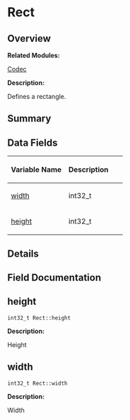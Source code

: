 # Rect<a name="ZH-CN_TOPIC_0000001054492928"></a>

## **Overview**<a name="section1946370367113040"></a>

**Related Modules:**

[Codec](Codec.md)

**Description:**

Defines a rectangle. 

## **Summary**<a name="section1510650283113040"></a>

## Data Fields<a name="pub-attribs"></a>

<table><thead align="left"><tr><th class="cellrowborder" valign="top" width="50%" id="mcps1.1.3.1.1"><p>Variable Name</p>
</th>
<th class="cellrowborder" valign="top" width="50%" id="mcps1.1.3.1.2"><p>Description</p>
</th>
</tr>
</thead>
<tbody><tr><td class="cellrowborder" valign="top" width="50%" headers="mcps1.1.3.1.1 "><p><a href="Rect-0.md#aa564ffd1e8afed173a43f6fa3afb0fdf">width</a></p>
</td>
<td class="cellrowborder" valign="top" width="50%" headers="mcps1.1.3.1.2 "><p>int32_t&nbsp;</p>
</td>
</tr>
<tr><td class="cellrowborder" valign="top" width="50%" headers="mcps1.1.3.1.1 "><p><a href="Rect-0.md#a27dedef86b1b4b80875a7550ba86bf96">height</a></p>
</td>
<td class="cellrowborder" valign="top" width="50%" headers="mcps1.1.3.1.2 "><p>int32_t&nbsp;</p>
</td>
</tr>
</tbody>
</table>

## **Details**<a name="section1176763329113040"></a>

## **Field Documentation**<a name="section161719436113040"></a>

## height<a name="a27dedef86b1b4b80875a7550ba86bf96"></a>

```
int32_t Rect::height
```

 **Description:**

Height 

## width<a name="aa564ffd1e8afed173a43f6fa3afb0fdf"></a>

```
int32_t Rect::width
```

 **Description:**

Width 

